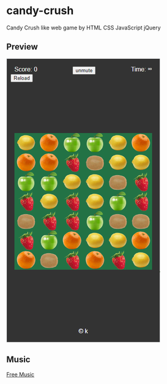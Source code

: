# candy-crush
Candy Crush like web game by HTML CSS JavaScript jQuery

## Preview
![](./assets/preview.gif)

## Music
[Free Music](https://www.springin.org/sound-stock/)
